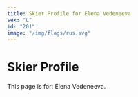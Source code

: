 ```yaml
---
title: Skier Profile for Elena Vedeneeva
sex: "L"
id: "201"
image: "/img/flags/rus.svg" 
---
```


# Skier Profile

This page is for: Elena Vedeneeva.
    
